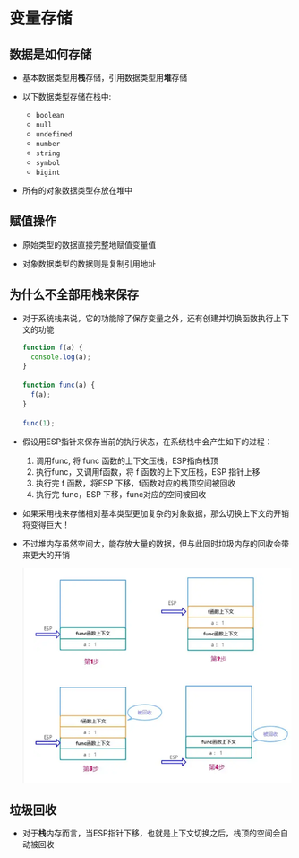 # 变量存储

## 数据是如何存储

+ 基本数据类型用**栈**存储，引用数据类型用**堆**存储

+ 以下数据类型存储在栈中:

  + `boolean`
  + `null`
  + `undefined`
  + `number`
  + `string`
  + `symbol`
  + `bigint`

+ 所有的对象数据类型存放在堆中

## 赋值操作

+ 原始类型的数据直接完整地赋值变量值

+ 对象数据类型的数据则是复制引用地址

## 为什么不全部用栈来保存

+ 对于系统栈来说，它的功能除了保存变量之外，还有创建并切换函数执行上下文的功能

  ```js
  function f(a) {
    console.log(a);
  }

  function func(a) {
    f(a);
  }

  func(1);
  ```

+ 假设用ESP指针来保存当前的执行状态，在系统栈中会产生如下的过程：

    1. 调用func, 将 func 函数的上下文压栈，ESP指向栈顶
    2. 执行func，又调用f函数，将 f 函数的上下文压栈，ESP 指针上移
    3. 执行完 f 函数，将ESP 下移，f函数对应的栈顶空间被回收
    4. 执行完 func，ESP 下移，func对应的空间被回收

+ 如果采用栈来存储相对基本类型更加复杂的对象数据，那么切换上下文的开销将变得巨大！

+ 不过堆内存虽然空间大，能存放大量的数据，但与此同时垃圾内存的回收会带来更大的开销

  ![数据存储](images/数据存储.png)

## 垃圾回收

+ 对于**栈**内存而言，当ESP指针下移，也就是上下文切换之后，栈顶的空间会自动被回收
